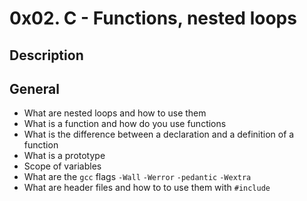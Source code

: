 # 0x02. C - Functions, nested loops

## Description

## General

* What are nested loops and how to use them
* What is a function and how do you use functions
* What is the difference between a declaration and a definition of a function
* What is a prototype
* Scope of variables
* What are the `gcc` flags `-Wall` `-Werror` `-pedantic` `-Wextra`
* What are header files and how to to use them with `#include`
